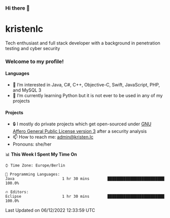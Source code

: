 ### Hi there 👋

# kristenlc

Tech enthusiast and full stack developer with a background in penetration testing and cyber security

### Welcome to my profile!

#### Languages
- 👀 I’m interested in Java, C#, C++, Objective-C, Swift, JavaScript, PHP, and MySQL 3
- 📖 I’m currently learning Python but it is not ever to be used in any of my projects

#### Projects
- 🔒 I mostly do private projects which get open-sourced under [GNU Affero General Public License version 3](https://www.fsf.org/bulletin/2021/fall/the-fundamentals-of-the-agplv3) after a security analysis
- 📫 How to reach me: admin@kristen.lc
- Pronouns: she/her

<!--START_SECTION:waka-->
📊 **This Week I Spent My Time On** 

```text
⌚︎ Time Zone: Europe/Berlin

💬 Programming Languages: 
Java                     1 hr 30 mins        █████████████████████████   100.0%

🔥 Editors: 
Eclipse                  1 hr 30 mins        █████████████████████████   100.0%

```


 Last Updated on 06/12/2022 12:33:59 UTC
<!--END_SECTION:waka-->
